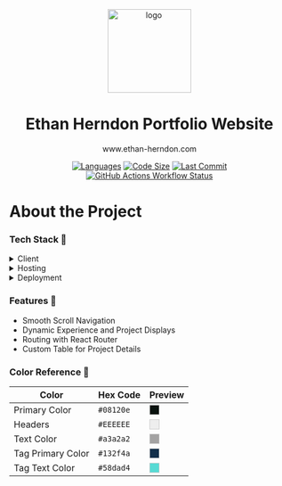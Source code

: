 <div align="center">

  <img src="public\favicon.ico" alt="logo" width="150" height="auto" />
  <h1>Ethan Herndon Portfolio Website</h1>

  <p>
    www.ethan-herndon.com
  </p>

  <p align="center">
   <a href = ""><img src="https://img.shields.io/github/languages/top/HerndonE/Portfolio-Website" alt="Languages" /></a>
   <a href = ""><img src="https://img.shields.io/github/repo-size/HerndonE/Portfolio-Website" alt="Code Size" /></a>
   <a href = ""><img src="https://img.shields.io/github/last-commit/HerndonE/Portfolio-Website" alt="Last Commit" /></a>
   <a href = ""><img src="https://img.shields.io/github/actions/workflow/status/HerndonE/Portfolio-Website/ci.yaml" alt="GitHub Actions Workflow Status" /></a>
  </p>

</div>

#  About the Project
### Tech Stack 👾 
<details>
  <summary>Client</summary>
  <ul>
    <li><a href="https://reactjs.org/">React.js</a></li>
    <li><a href="https://www.javascript.com">JavaScript</a></li>
    <li><a href="https://developer.mozilla.org/en-US/docs/Web/HTML">HTML</a></li>
    <li><a href="https://developer.mozilla.org/en-US/docs/Web/CSS">CSS</a></li>
  </ul>
</details>
<details>
  <summary>Hosting</summary>
  <ul>
    <li><a href="https://pages.github.com/">GitHub Pages</a></li>
  </ul>
</details>
<details>
  <summary>Deployment</summary>
  <ul>
    <li><a href="https://github.com/features/actions">GitHub Actions</a></li>
  </ul>
</details>

### Features 🎯

- Smooth Scroll Navigation
- Dynamic Experience and Project Displays
- Routing with React Router
- Custom Table for Project Details

### Color Reference 🎨

| Color              | Hex Code     | Preview                     |
|--------------------|--------------|-----------------------------|
| Primary Color      | `#08120e`    | <span style="display:inline-block;width:16px;height:16px;background:#08120e;border:1px solid #ccc;"></span> |
| Headers            | `#EEEEEE`    | <span style="display:inline-block;width:16px;height:16px;background:#EEEEEE;border:1px solid #ccc;"></span> |
| Text Color         | `#a3a2a2`    | <span style="display:inline-block;width:16px;height:16px;background:#a3a2a2;border:1px solid #ccc;"></span> |
| Tag Primary Color  | `#132f4a`    | <span style="display:inline-block;width:16px;height:16px;background:#132f4a;border:1px solid #ccc;"></span> |
| Tag Text Color     | `#58dad4`    | <span style="display:inline-block;width:16px;height:16px;background:#58dad4;border:1px solid #ccc;"></span> |




<!---
Website References/Inspirations:
1. https://brittanychiang.com/
2. https://blog.hubspot.com/website/simple-website-templates
-->